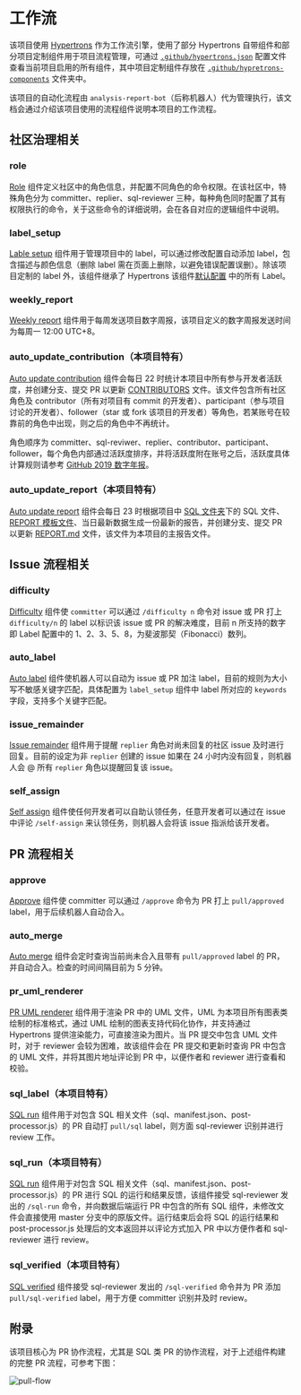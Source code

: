 # 工作流

该项目使用 [Hypertrons](https://www.github.com/hypertrons/hypertrons) 作为工作流引擎，使用了部分 Hypertrons 自带组件和部分项目定制组件用于项目流程管理，可通过 [`.github/hypertrons.json`](https://github.com/X-lab2017/github-analysis-report/blob/master/.github/hypertrons.json) 配置文件查看当前项目启用的所有组件，其中项目定制组件存放在 [`.github/hypretrons-components`](https://github.com/X-lab2017/github-analysis-report/tree/master/.github/hypertrons-components) 文件夹中。

该项目的自动化流程由 `analysis-report-bot`（后称机器人）代为管理执行，该文档会通过介绍该项目使用的流程组件说明本项目的工作流程。

## 社区治理相关

### role

[Role](https://github.com/X-lab2017/github-analysis-report/blob/master/.github/hypertrons.json#L82) 组件定义社区中的角色信息，并配置不同角色的命令权限。在该社区中，特殊角色分为 committer、replier、sql-reviewer 三种，每种角色同时配置了其有权限执行的命令，关于这些命令的详细说明，会在各自对应的逻辑组件中说明。

### label_setup

[Lable setup](https://github.com/X-lab2017/github-analysis-report/blob/master/.github/hypertrons.json#L2) 组件用于管理项目中的 label，可以通过修改配置自动添加 label，包含描述与颜色信息（删除 label 需在页面上删除，以避免错误配置误删）。除该项目定制的 label 外，该组件继承了 Hypertrons 该组件[默认配置](https://github.com/hypertrons/hypertrons/blob/master/app/component/label_setup/defaultConfig.ts#L21) 中的所有 Label。

### weekly_report

[Weekly report](https://github.com/X-lab2017/github-analysis-report/blob/master/.github/hypertrons.json#L78) 组件用于每周发送项目数字周报，该项目定义的数字周报发送时间为每周一 12:00 UTC+8。

### auto_update_contribution（本项目特有）

[Auto update contribution]() 组件会每日 22 时统计本项目中所有参与开发者活跃度，并创建分支、提交 PR 以更新 [CONTRIBUTORS](https://github.com/X-lab2017/github-analysis-report/blob/master/CONTRIBUTORS) 文件。该文件包含所有社区角色及 contributor（所有对项目有 commit 的开发者）、participant（参与项目讨论的开发者）、follower（star 或 fork 该项目的开发者）等角色，若某账号在较靠前的角色中出现，则之后的角色中不再统计。

角色顺序为 committer、sql-reviwer、replier、contributor、participant、follower，每个角色内部通过活跃度排序，并将活跃度附在账号之后，活跃度具体计算规则请参考 [GitHub 2019 数字年报](https://github.com/X-lab2017/github-analysis-report-2019)。

### auto_update_report（本项目特有）
[Auto update report](https://github.com/X-lab2017/github-analysis-report/blob/master/.github/hypertrons.json#L148) 组件会每日 23 时根据项目中 [SQL 文件夹](https://github.com/X-lab2017/github-analysis-report/tree/master/sqls)下的 SQL 文件、[REPORT 模板文件](https://github.com/X-lab2017/github-analysis-report/blob/master/REPORT_TEMPLATE.md)、当日最新数据生成一份最新的报告，并创建分支、提交 PR 以更新 [REPORT.md](https://github.com/X-lab2017/github-analysis-report/blob/master/REPORT.md) 文件，该文件为本项目的主报告文件。

## Issue 流程相关

### difficulty

[Difficulty](https://github.com/X-lab2017/github-analysis-report/blob/master/.github/hypertrons.json#L133) 组件使 `committer` 可以通过 `/difficulty n` 命令对 issue 或 PR 打上 `difficulty/n` 的 label 以标识该 issue 或 PR 的解决难度，目前 n 所支持的数字即 Label 配置中的 1、2、3、5、8，为斐波那契（Fibonacci）数列。

### auto_label

[Auto label](https://github.com/X-lab2017/github-analysis-report/blob/master/.github/hypertrons.json#L139) 组件使机器人可以自动为 issue 或 PR 加注 label，目前的规则为大小写不敏感关键字匹配，具体配置为 `label_setup` 组件中 label 所对应的 `keywords` 字段，支持多个关键字匹配。

### issue_remainder

[Issue remainder](https://github.com/X-lab2017/github-analysis-report/blob/master/.github/hypertrons.json#L136) 组件用于提醒 `replier` 角色对尚未回复的社区 issue 及时进行回复。目前的设定为非 `replier` 创建的 issue 如果在 24 小时内没有回复，则机器人会 @ 所有 `replier` 角色以提醒回复该 issue。

### self_assign
[Self assign](https://github.com/X-lab2017/github-analysis-report/blob/master/.github/hypertrons.json#L142) 组件使任何开发者可以自助认领任务，任意开发者可以通过在 issue 中评论 `/self-assign` 来认领任务，则机器人会将该 issue 指派给该开发者。

## PR 流程相关

### approve

[Approve](https://github.com/X-lab2017/github-analysis-report/blob/master/.github/hypertrons.json#L126) 组件使 committer 可以通过 `/approve` 命令为 PR 打上 `pull/approved` label，用于后续机器人自动合入。

### auto_merge

[Auto merge](https://github.com/X-lab2017/github-analysis-report/blob/master/.github/hypertrons.json#L129) 组件会定时查询当前尚未合入且带有 `pull/approved` label 的 PR，并自动合入。检查的时间间隔目前为 5 分钟。

### pr_uml_renderer

[PR UML renderer]() 组件用于渲染 PR 中的 UML 文件，UML 为本项目所有图表类绘制的标准格式，通过 UML 绘制的图表支持代码化协作，并支持通过 Hypertrons 提供渲染能力，可直接渲染为图片。当 PR 提交中包含 UML 文件时，对于 reviewer 会较为困难，故该组件会在 PR 提交和更新时查询 PR 中包含的 UML 文件，并将其图片地址评论到 PR 中，以便作者和 reviewer 进行查看和校验。

### sql_label（本项目特有）

[SQL run](https://github.com/X-lab2017/github-analysis-report/blob/master/.github/hypertrons.json#L154) 组件用于对包含 SQL 相关文件（sql、manifest.json、post-processor.js）的 PR 自动打 `pull/sql` label，则方面 sql-reviewer 识别并进行 review 工作。

### sql_run（本项目特有）

[SQL run](https://github.com/X-lab2017/github-analysis-report/blob/master/.github/hypertrons.json#L151) 组件用于对包含 SQL 相关文件（sql、manifest.json、post-processor.js）的 PR 进行 SQL 的运行和结果反馈，该组件接受 sql-reviewer 发出的 `/sql-run` 命令，并向数据后端运行 PR 中包含的所有 SQL 组件，未修改文件会直接使用 master 分支中的原版文件。运行结束后会将 SQL 的运行结果和 post-processor.js 处理后的文本返回并以评论方式加入 PR 中以方便作者和 sql-reviewer 进行 review。

### sql_verified（本项目特有）

[SQL verified](https://github.com/X-lab2017/github-analysis-report/blob/master/.github/hypertrons.json#L145) 组件接受 sql-reviewer 发出的 `/sql-verified` 命令并为 PR 添加 `pull/sql-verified` label，用于方便 committer 识别并及时 review。

## 附录

该项目核心为 PR 协作流程，尤其是 SQL 类 PR 的协作流程，对于上述组件构建的完整 PR 流程，可参考下图：

![pull-flow](http://gar2020.opensource-service.cn/umlrenderer/github/X-lab2017/github-analysis-report?path=docs/diagrams/pull-flow.uml)
